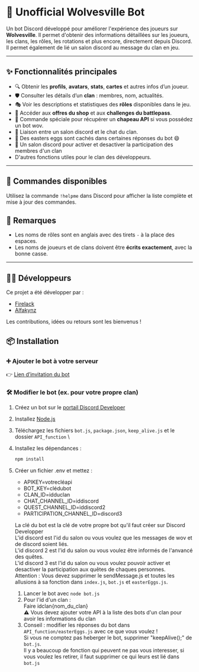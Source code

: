 # 🤖 Unofficial Wolvesville Bot

Un bot Discord développé pour améliorer l'expérience des joueurs sur **Wolvesville**. Il permet d'obtenir des informations détaillées sur les joueurs, les clans, les rôles, les rotations et plus encore, directement depuis Discord. Il permet également de lié un salon discord au message du clan en jeu.

---

## ✨ Fonctionnalités principales

- 🔍 Obtenir les **profils**, **avatars**, **stats**, **cartes** et autres infos d’un joueur.
- 🛡️ Consulter les détails d’un **clan** : membres, nom, actualités.
- 🎭 Voir les descriptions et statistiques des **rôles** disponibles dans le jeu.
- 🛒 Accéder aux **offres du shop** et aux **challenges du battlepass**.
- 🎁 Commande spéciale pour récupérer un **chapeau API** si vous possédez un bot wov.
- 📧 Liaison entre un salon discord et le chat du clan.
- 🎉 Des easters eggs sont cachés dans certaines réponses du bot 😄
- 📰 Un salon discord pour activer et desactiver la participation des membres d'un clan
- D'autres fonctions utiles pour le clan des développeurs.

---

## 🧠 Commandes disponibles

Utilisez la commande `!helpme` dans Discord pour afficher la liste complète et mise à jour des commandes.

## 📌 Remarques

- Les noms de rôles sont en anglais avec des tirets `-` à la place des espaces.
- Les noms de joueurs et de clans doivent être **écrits exactement**, avec la bonne casse.

---

## 👨‍💻 Développeurs

Ce projet a été développer par :

- [Firelack](https://github.com/Firelack)
- [Alfakynz](https://github.com/Alfakynz)

Les contributions, idées ou retours sont les bienvenus !

## 📦 Installation

### ➕ Ajouter le bot à votre serveur

👉 [Lien d’invitation du bot](https://discord.com/oauth2/authorize?client_id=1165928098219433995&permissions=141312&integration_type=0&scope=bot)

### 🛠 Modifier le bot (ex. pour votre propre clan)

1. Créez un bot sur le [portail Discord Developer](https://discord.com/developers/applications)
2. Installez [Node.js](https://nodejs.org/)
3. Téléchargez les fichiers `bot.js`, `package.json`, `keep_alive.js` et le dossier `API_function`  \
4. Installez les dépendances :

   ```bash
   npm install
   ```

5. Créer un fichier .env et mettez :

   - APIKEY=votrecléapi
   - BOT_KEY=clédubot
   - CLAN_ID=idduclan
   - CHAT_CHANNEL_ID=iddiscord
   - QUEST_CHANNEL_ID=iddiscord2
   - PARTICIPATION_CHANNEL_ID=discord3

   La clé du bot est la clé de votre propre bot qu'il faut créer sur Discord Developper \
   L'id discord est l'id du salon ou vous voulez que les messages de wov et de discord soient liés. \
   L'id discord 2 est l'id du salon ou vous voulez être informés de l'anvancé des quêtes.\
   L'id discord 3 est l'id du salon ou vous voulez pouvoir activer et desactiver la participation aux quêtes de chaques personnes.\
Attention : Vous devez supprimer le sendMessage.js et toutes les allusions à sa fonction dans `index.js`, `bot.js` et `easterEggs.js`.

   1. Lancer le bot avec `node bot.js`
   2. Pour l'id d'un clan :\
    Faire idclan{nom_du_clan} \
   ⚠️ Vous devez ajouter votre API à la liste des bots d'un clan pour avoir les informations du clan
   3. Conseil : modifier les réponses du bot dans `API_function/easterEggs.js` avec ce que vous voulez ! \
Si vous ne comptez pas heberger le bot, supprimer "keepAlive();" de `bot.js`. \
Il y a beaucoup de fonction qui peuvent ne pas vous interesser, si vous voulez les retirer, il faut supprimer ce qui leurs est lié dans `bot.js`
